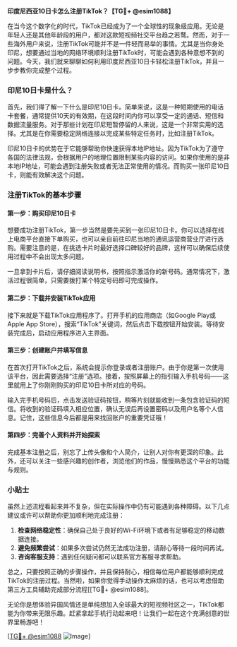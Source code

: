 **印度尼西亚10日卡怎么注册TikTok？【TG💪+ @esim1088】**

在当今这个数字化的时代，TikTok已经成为了一个全球性的现象级应用。无论是年轻人还是其他年龄段的用户，都对这款短视频社交平台趋之若鹜。然而，对于一些海外用户来说，注册TikTok可能并不是一件轻而易举的事情。尤其是当你身处印尼，想要通过当地的网络环境顺利注册TikTok时，可能会遇到各种意想不到的问题。今天，我们就来聊聊如何利用印度尼西亚10日卡轻松注册TikTok，并且一步步教你完成整个过程。

### 印尼10日卡是什么？

首先，我们得了解一下什么是印尼10日卡。简单来说，这是一种短期使用的电话卡套餐，通常提供10天的有效期，在这段时间内你可以享受一定的通话、短信和数据流量服务。对于那些计划在印尼短暂停留的人来说，这是一个非常实用的选择。尤其是在你需要稳定网络连接以完成某些特定任务时，比如注册TikTok。

印尼10日卡的优势在于它能够帮助你快速获得本地IP地址。因为TikTok为了遵守各国的法律法规，会根据用户的地理位置限制某些内容的访问。如果你使用的是非本地IP地址，可能会遇到注册失败或者无法正常使用的情况。而购买一张印尼10日卡，则能有效解决这个问题。

### 注册TikTok的基本步骤

#### 第一步：购买印尼10日卡

想要成功注册TikTok，第一步当然是要先买到一张印尼10日卡。你可以选择在线上电商平台直接下单购买，也可以亲自前往印尼当地的通讯运营商营业厅进行选购。需要注意的是，在挑选卡片时最好选择口碑较好的品牌，这样可以确保后续使用过程中不会出现太多问题。

一旦拿到卡片后，请仔细阅读说明书，按照指示激活你的新号码。通常情况下，激活过程很简单，只需要拨打某个特定号码即可完成操作。

#### 第二步：下载并安装TikTok应用

接下来就是下载TikTok应用程序了。打开手机的应用商店（如Google Play或Apple App Store），搜索“TikTok”关键词，然后点击下载按钮开始安装。等待安装完成后，启动应用程序进入主界面。

#### 第三步：创建账户并填写信息

在首次打开TikTok之后，系统会提示你登录或者注册账户。由于你是第一次使用该平台，因此需要选择“注册”选项。接着，按照屏幕上的指引输入手机号码——这里就用上了你刚刚购买的印尼10日卡所对应的号码。

输入完手机号码后，点击发送验证码按钮，稍等片刻就能收到一条包含验证码的短信。将收到的验证码填入相应位置，确认无误后再设置密码以及用户名等个人信息。记住，这些信息今后都是用来找回账户的重要凭证哦！

#### 第四步：完善个人资料并开始探索

完成基本注册之后，别忘了上传头像和个人简介，让别人对你有更深的印象。此外，还可以关注一些感兴趣的创作者，浏览他们的作品，慢慢熟悉这个平台的功能与规则。

### 小贴士

虽然上述流程看起来并不复杂，但在实际操作中仍有可能遇到各种障碍。以下几点建议或许可以帮助你更加顺利地完成注册：

1. **检查网络稳定性**：确保自己处于良好的Wi-Fi环境下或者有足够稳定的移动数据连接。
2. **避免频繁尝试**：如果多次尝试仍然无法成功注册，请耐心等待一段时间再试。
3. **咨询客服支持**：遇到任何疑问都可以联系官方客服寻求帮助。

总之，只要按照正确的步骤操作，并且保持耐心，相信每位用户都能够顺利完成TikTok的注册过程。当然啦，如果你觉得手动操作太麻烦的话，也可以考虑借助第三方工具辅助完成部分流程[[TG💪+ @esim1088]。

无论你是想体验异国风情还是单纯想加入全球最大的短视频社区之一，TikTok都能为你带来无限乐趣。赶紧拿起手机行动起来吧！让我们一起在这个充满创意的世界里畅游吧！

[[TG💪+ @esim1088](https://t.me/s/esim1088) ![Image](https://i.postimg.cc/4NQfJmqS/Snipaste-2025-05-13-00-14-12.png)]